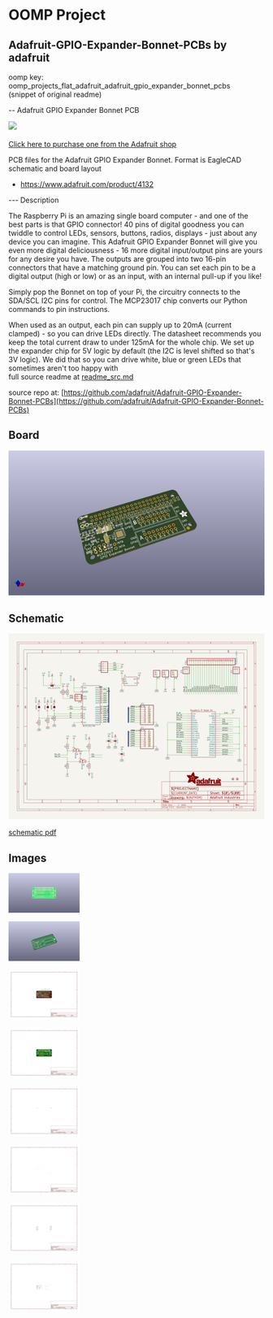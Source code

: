 # OOMP Project  
## Adafruit-GPIO-Expander-Bonnet-PCBs  by adafruit  
  
oomp key: oomp_projects_flat_adafruit_adafruit_gpio_expander_bonnet_pcbs  
(snippet of original readme)  
  
-- Adafruit GPIO Expander Bonnet PCB  
  
<a href="http://www.adafruit.com/products/4132"><img src="assets/4132.jpg?raw=true" width="500px"><br/>  
Click here to purchase one from the Adafruit shop</a>  
  
PCB files for the Adafruit GPIO Expander Bonnet. Format is EagleCAD schematic and board layout  
* https://www.adafruit.com/product/4132  
  
--- Description  
  
The Raspberry Pi is an amazing single board computer - and one of the best parts is that GPIO connector! 40 pins of digital goodness you can twiddle to control LEDs, sensors, buttons, radios, displays - just about any device you can imagine. This Adafruit GPIO Expander Bonnet will give you even more digital deliciousness - 16 more digital input/output pins are yours for any desire you have. The outputs are grouped into two 16-pin connectors that have a matching ground pin. You can set each pin to be a digital output (high or low) or as an input, with an internal pull-up if you like!  
  
Simply pop the Bonnet on top of your Pi, the circuitry connects to the SDA/SCL I2C pins for control. The MCP23017 chip converts our Python commands to pin instructions.  
  
When used as an output, each pin can supply up to 20mA (current clamped) - so you can drive LEDs directly. The datasheet recommends you keep the total current draw to under 125mA for the whole chip. We set up the expander chip for 5V logic by default (the I2C is level shifted so that's 3V logic). We did that so you can drive white, blue or green LEDs that sometimes aren't too happy with  
  full source readme at [readme_src.md](readme_src.md)  
  
source repo at: [https://github.com/adafruit/Adafruit-GPIO-Expander-Bonnet-PCBs](https://github.com/adafruit/Adafruit-GPIO-Expander-Bonnet-PCBs)  
## Board  
  
[![working_3d.png](working_3d_600.png)](working_3d.png)  
## Schematic  
  
[![working_schematic.png](working_schematic_600.png)](working_schematic.png)  
  
[schematic pdf](working_schematic.pdf)  
## Images  
  
[![working_3D_bottom.png](working_3D_bottom_140.png)](working_3D_bottom.png)  
  
[![working_3D_top.png](working_3D_top_140.png)](working_3D_top.png)  
  
[![working_assembly_page_01.png](working_assembly_page_01_140.png)](working_assembly_page_01.png)  
  
[![working_assembly_page_02.png](working_assembly_page_02_140.png)](working_assembly_page_02.png)  
  
[![working_assembly_page_03.png](working_assembly_page_03_140.png)](working_assembly_page_03.png)  
  
[![working_assembly_page_04.png](working_assembly_page_04_140.png)](working_assembly_page_04.png)  
  
[![working_assembly_page_05.png](working_assembly_page_05_140.png)](working_assembly_page_05.png)  
  
[![working_assembly_page_06.png](working_assembly_page_06_140.png)](working_assembly_page_06.png)  
